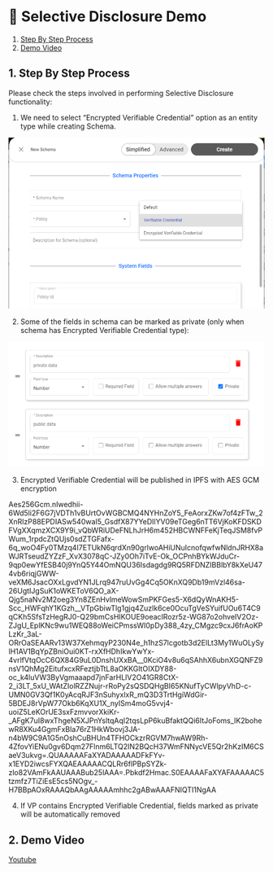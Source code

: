# 🔐 Selective Disclosure Demo

1. [Step By Step Process](selective-disclosure-demo.md#id-1.-step-by-step-process)
2. [Demo Video](selective-disclosure-demo.md#id-2.-demo-video)

## 1. Step By Step Process

Please check the steps involved in performing Selective Disclosure functionality:

1. We need to select “Encrypted Verifiable Credential” option as an entity type while creating Schema.

![](<../../../.gitbook/assets/0 (5) (1).png>)

2. Some of the fields in schema can be marked as private (only when schema has Encrypted Verifiable Credential type):

![](<../../../.gitbook/assets/1 (1) (3) (1).png>)

3. Encrypted Verifiable Credential will be published in IPFS with AES GCM encryption

Aes256Gcm.nIwedhii-6Wd5li2F6G7jVDTh1vBUrtOvWGBCMQ4NYHnZoY5\_FeAorxZKw7of4zFTw\_2XnRlzP88EPDIASw540waI5\_GsdfX87YYeDIlYV09eTGeg6nTT6VjKoKFDSKDFVgXXqmzXCX9Y9i\_vQbWRiUDeFNLhJrH6m452HBCWNFFeKjTeqJSM8fvPWum\_1rpdcZtQUjs0sdZTGFafx-6q\_woO4Fy0TMzq4I7ETUkN6qrdXn90grlwoAHiUNuIcnofqwfwNldnJRHX8aWJRTseudZYZzF\_XvX3078qC-JZy0Oh7iTvE-Ok\_OCPnhBYkWJduCr-9qp0ewYfESB40j9YnQ5Y44OmNQU36Isdagdg9RQ5RFDNZIBBlbY8kXeU474vb6riqjGWW-veXM6JsacOXxLgvdYN1JLrq947ruUvGg4Cq5OKnXQ9Db19mVzl46sa-26UgtIJgSuK1oWKEToV6QO\_aX-Qjg5naNv2M2oeg3Yn8ZEnHvlmeWowSmPKFGes5-X6dQyWnAKH5-Scc\_HWFqhY1KGzh\_\_VTpGbiwTlg1gjq4Zuzlk6ce0OcuTgVeSYuifUOu6T4C9qCKh5SfsTzHegRJ0-Q29bmCsHIKOUE9oeacIRozr5z-WG87o2ohveIV2Oz-ZJgU\_EplKNc9wu1WEQ88oWeiCPmssWI0pDy388\_4zy\_CMgzc9cxJ6frAoKPLzKr\_3aL-ORrOaSEAARv13W37XehmqyP230N4e\_h1hzS7lcgotb3d2ElLt3My1WuOLySylH1AV1BqYpZBniOui0KT-rxXfHDhIkwYwYx-4vrlfVtqOcC6QX84G9uL0DnshUXxBA\_\_0KciO4v8u6qSAhhX6ubnXGQNFZ9nsV1QhMg2EitufxcxRFeztjbTtL8aOKKGltOIXDY88-oc\_k4luVW3ByVgmaaapd7jnFarHLlV2O41GR8CtX-2\_i3LT\_5xU\_WAtZIolRZZNujr-rRoPy2sQSDQHgBI65KNufTyCWlpyVhD-c-UMN0GV3Qf1K0yAcqRJF3nSuhyxlxR\_mQ3D3TrtHgiWdGir-5BDEJ8rVpW77Okb6KqXU1X\_nyISm4moG5vvj4-uoiZ5LeKOrUE3sxFzmvvorXkiKr-\_AFgK7uI8wxThgeN5XJPnYsltqAqI2tqsLpP6kuBfaktQQi6ItJoFoms\_IK2bohewR8XKu4GgmFxBla76rZ1HkWbovj3JA-n4bW9C9A1G5nOshCuBHUn4TFHOCkzrRGVM7hwAW9Rh-4ZfovYiENu0gv6Dqm27Flnm6LTQ2IN2BQcH37WmFNNycVE5Qr2hKzIM6CSaeV3ukvg=.QUAAAAAFaXYADAAAAADFkFYv-x1EYD2iwcsFYXQAEAAAAACQLRr6flPBpSYZk-zlo82VAmFkAAUAAABub25lAAA=.Pbkdf2Hmac.S0EAAAAFaXYAFAAAAAC5tzmfz7TiZiEsE5cs5NOgv\_-H7BBpAOxRAAAQbAAgAAAAAmhhc2gABwAAAFNIQTI1NgAA

4. If VP contains Encrypted Verifiable Credential, fields marked as private will be automatically removed

## 2. Demo Video

[Youtube](https://www.youtube.com/watch?v=e-PwXbQkGbo\&list=PLnld0e1pwLhqb69cELqQrW87JFVIDfocL\&index=24\&t=199s)
